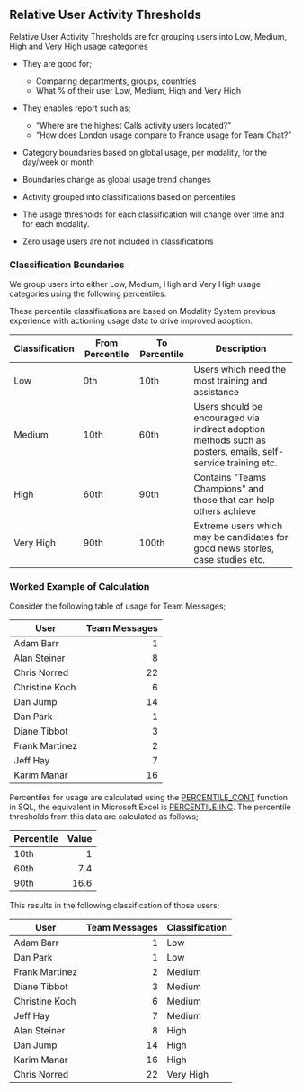 ## Relative User Activity Thresholds

Relative User Activity Thresholds are for grouping users into Low, Medium, High and Very High usage categories

* They are good for​;
    * Comparing departments, groups, countries​
    * What % of their user Low, Medium, High and Very High​

* They enables report such as;
    * “Where are the highest Calls activity users located?” ​
    * “How does London usage compare to France usage for Team Chat?”​

* Category boundaries based on global usage, per modality, for the day/week or month

* Boundaries change as global usage trend changes

* Activity grouped into classifications based on percentiles​

* The usage thresholds for each classification will change over time and for each modality.

* Zero usage users are not included in classifications

### Classification Boundaries

We group users into either Low, Medium, High and Very High usage categories using the following percentiles. 

These percentile classifications are based on Modality System previous experience with actioning usage data to drive improved adoption. ​

| Classification | From Percentile | To Percentile | Description |
|---|---|---|---|
| Low | 0th | 10th | Users which need the most training and assistance |
| Medium | 10th | 60th | Users should be encouraged via indirect adoption methods such as posters, emails, self-service training etc.​ |
| High | 60th | 90th | Contains "Teams Champions" and those that can help others achieve |
| Very High | 90th | 100th | Extreme users which may be candidates for good news stories, case studies etc.​ |

### Worked Example of Calculation

Consider the following table of usage for Team Messages;

| User | Team Messages |
|---|---:|
| Adam Barr | 1 |
| Alan Steiner | 8 |
| Chris Norred | 22 |
| Christine Koch | 6 |
| Dan Jump | 14 |
| Dan Park | 1 |
| Diane Tibbot | 3 |
| Frank Martinez | 2 |
| Jeff Hay | 7 |
| Karim Manar | 16 |

Percentiles for usage are calculated using the [PERCENTILE_CONT](https://docs.microsoft.com/en-us/sql/t-sql/functions/percentile-cont-transact-sql) function in SQL, the equivalent in Microsoft Excel is [PERCENTILE.INC](https://support.microsoft.com/en-us/office/percentile-inc-function-680f9539-45eb-410b-9a5e-c1355e5fe2ed). The percentile thresholds from this data are calculated as follows;

| Percentile | Value |
|---|---:|
| 10th | 1 |
| 60th | 7.4 |
| 90th | 16.6 |

This results in the following classification of those users;

| User | Team Messages | Classification |
|---|---:|---|
| Adam Barr | 1 | Low |
| Dan Park | 1 | Low |
| Frank Martinez | 2 | Medium |
| Diane Tibbot | 3 | Medium |
| Christine Koch | 6 | Medium |
| Jeff Hay | 7 | Medium |
| Alan Steiner | 8 | High |
| Dan Jump | 14 | High |
| Karim Manar | 16 | High |
| Chris Norred | 22 | Very High |

